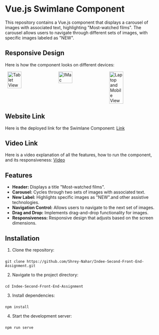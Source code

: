# Vue.js Swimlane Component
This repository contains a Vue.js component that displays a carousel of images with associated text, highlighting "Most-watched films". The carousel allows users to navigate through different sets of images, with specific images labeled as "NEW".

## Responsive Design

Here is how the component looks on different devices:

<div style="display: flex; justify-content: space-around;">
  <img src="https://drive.google.com/uc?export=view&id=1JMjvUbxbQ4ZJ2TRtFe7oL68KMtmeJ7Wf" alt="Tablet View" style="width: 30%;">
  <img src="https://drive.google.com/uc?export=view&id=1yafgDZLdUm4CfR-LG3XN8M-_a37iCWXm" alt="IMac" style="width: 30%;">
  <img src="https://drive.google.com/uc?export=view&id=1Ysb74vspQMFsu8I-evTWVrQ7pK6IoGwu" alt="Laptop and Mobile View" style="width: 30%;">
</div>

## Website Link
Here is the deployed link for the Swimlane Component: [Link](https://shrey-nahar.github.io/Indee-Second-Front-End-Assignment/)

## Video Link
Here is a video explanation of all the features, how to run the component, and its responsiveness: [Video](https://drive.google.com/file/d/1tFMcTD66wVZ1wq-j0vK_Cr4w37vh66mt/view?usp=drive_link)

## Features
- **Header:** Displays a title "Most-watched films".
- **Carousel:** Cycles through two sets of images with associated text.
- **New Label:** Highlights specific images as "NEW".and other assistive technologies.
- **Navigation Control:** Allows users to navigate to the next set of images.
- **Drag and Drop:** Implements drag-and-drop functionality for images.
- **Responsiveness:** Responsive design that adjusts based on the screen dimensions.
  
## Installation
1. Clone the repository:
###
```
git clone https://github.com/Shrey-Nahar/Indee-Second-Front-End-Assignment.git
```
2. Navigate to the project directory:
###
```
cd Indee-Second-Front-End-Assignment
```
3. Install dependencies:
###
```
npm install
```
4. Start the development server:
###
```
npm run serve
```

